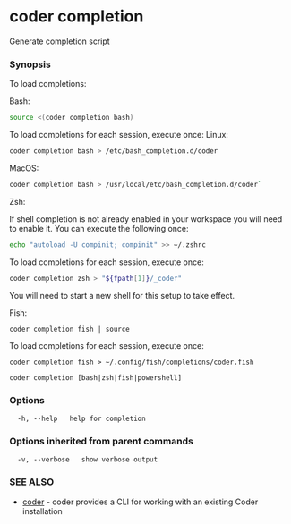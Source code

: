 # coder completion

Generate completion script

### Synopsis

To load completions:

Bash:

```bash
source <(coder completion bash)
```

To load completions for each session, execute once: Linux:

```bash
coder completion bash > /etc/bash_completion.d/coder
```

MacOS:

```bash
coder completion bash > /usr/local/etc/bash_completion.d/coder`
```

Zsh:

If shell completion is not already enabled in your workspace you will need to
enable it. You can execute the following once:

```zsh
echo "autoload -U compinit; compinit" >> ~/.zshrc
```

To load completions for each session, execute once:

```zsh
coder completion zsh > "${fpath[1]}/_coder"
```

You will need to start a new shell for this setup to take effect.

Fish:

```fish
coder completion fish | source
```

To load completions for each session, execute once:

```fish
coder completion fish > ~/.config/fish/completions/coder.fish
```

```fish
coder completion [bash|zsh|fish|powershell]
```

### Options

```text
  -h, --help   help for completion
```

### Options inherited from parent commands

```text
  -v, --verbose   show verbose output
```

### SEE ALSO

- [coder](coder.md) - coder provides a CLI for working with an existing Coder
  installation
